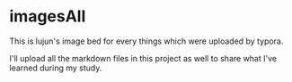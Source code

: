 # imagesAll
This is lujun's image bed for every things which were uploaded by typora.


I'll upload all the markdown files in this project as well to share what I've learned during my study. 
